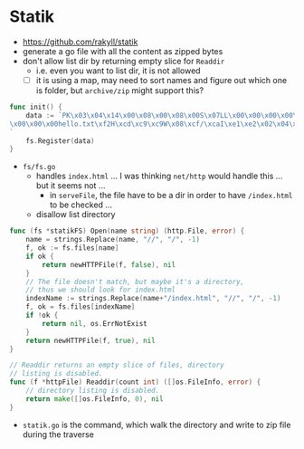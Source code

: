 # Statik

- https://github.com/rakyll/statik
- generate a go file with all the content as zipped bytes
- don't allow list dir by returning empty slice for `Readdir`
  - i.e. even you want to list dir, it is not allowed
  - [ ] it is using a map, may need to sort names and figure out which one is folder, but `archive/zip` might support this?

````go
func init() {
	data := `PK\x03\x04\x14\x00\x08\x00\x08\x00S\x07LL\x00\x00\x00\x00\x00\x00\x00\x00\x00\x00\x00\x00	
\x00\x00\x00hello.txt\xf2H\xcd\xc9\xc9W\x08\xcf/\xcaI\xe1\xe2\x02\x04\x00\x00\xff\xffPK\x07\x08\xb4 
`
	fs.Register(data)
}
````

- `fs/fs.go`
  - handles `index.html` ... I was thinking `net/http` would handle this ... but it seems not ...
    - in `serveFile`, the file have to be a dir in order to have `/index.html` to be checked ...
  - disallow list directory 

````go
func (fs *statikFS) Open(name string) (http.File, error) {
	name = strings.Replace(name, "//", "/", -1)
	f, ok := fs.files[name]
	if ok {
		return newHTTPFile(f, false), nil
	}
	// The file doesn't match, but maybe it's a directory,
	// thus we should look for index.html
	indexName := strings.Replace(name+"/index.html", "//", "/", -1)
	f, ok = fs.files[indexName]
	if !ok {
		return nil, os.ErrNotExist
	}
	return newHTTPFile(f, true), nil
}

// Readdir returns an empty slice of files, directory
// listing is disabled.
func (f *httpFile) Readdir(count int) ([]os.FileInfo, error) {
	// directory listing is disabled.
	return make([]os.FileInfo, 0), nil
}
````

- `statik.go` is the command, which walk the directory and write to zip file during the traverse